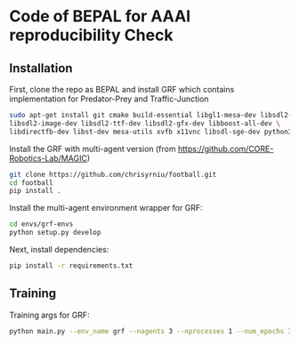 # Code of BEPAL for AAAI reproducibility Check
## Installation

First, clone the repo as BEPAL and install GRF which contains implementation for Predator-Prey and Traffic-Junction

```bash
sudo apt-get install git cmake build-essential libgl1-mesa-dev libsdl2-dev \
libsdl2-image-dev libsdl2-ttf-dev libsdl2-gfx-dev libboost-all-dev \
libdirectfb-dev libst-dev mesa-utils xvfb x11vnc libsdl-sge-dev python3-pip
```
Install the GRF with multi-agent version (from https://github.com/CORE-Robotics-Lab/MAGIC)
```bash
git clone https://github.com/chrisyrniu/football.git
cd football
pip install .
```

Install the multi-agent environment wrapper for GRF:
```bash
cd envs/grf-envs
python setup.py develop
```

Next, install dependencies:
```bash
pip install -r requirements.txt
```

## Training
Training args for GRF:
```bash
python main.py --env_name grf --nagents 3 --nprocesses 1 --num_epochs 1000 --epoch_size 10 --hid_size 128 --detach_gap 10 --lrate 0.001 --value_coeff 0.01 --max_steps 80 --directed --gat_num_heads 1 --gat_hid_size 128 --gat_num_heads_out 1 --ge_num_heads 8 --use_gat_encoder --gat_encoder_out_size 32 --self_loop_type1 2 --self_loop_type2 2 --first_gat_normalize --second_gat_normalize --message_encoder --message_decoder --scenario academy_3_vs_1_with_keeper --num_controlled_lagents 3 --num_controlled_ragents 0 --reward_type scoring --recurrent
```
